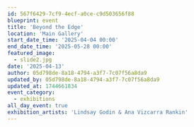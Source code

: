 ```yaml
---
id: 567f6429-7cf9-4ecf-a0ce-c9d503656f88
blueprint: event
title: 'Beyond the Edge'
location: 'Main Gallery'
start_date_time: '2025-04-04 00:00'
end_date_time: '2025-05-28 00:00'
featured_image:
  - slide2.jpg
date: '2025-04-13'
author: 05d798de-8a18-4794-a3f7-7c07f56a8da9
updated_by: 05d798de-8a18-4794-a3f7-7c07f56a8da9
updated_at: 1744661834
event_category:
  - exhibitions
all_day_event: true
exhibition_artists: 'Lindsay Godin & Ana Vizcarra Rankin'
---
```


